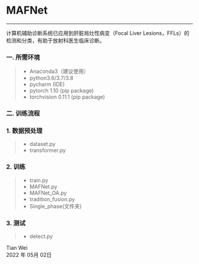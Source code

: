 # MAFNet


------

计算机辅助诊断系统已应用到肝脏局灶性病变（Focal Liver Lesions，FFLs）的检测和分类，有助于放射科医生临床诊断。
### 一. **所需环境**
> * Anaconda3（建议使用）
> * python3.6/3.7/3.8
> * pycharm (IDE)
> * pytorch 1.10 (pip package)
> * torchvision 0.11.1 (pip package)



### 二. **训练流程** 
### 1. 数据预处理
> * dataset.py
> * transformer.py


### 2. 训练
> * train.py
> * MAFNet.py
> * MAFNet_OA.py
> * tradition_fusion.py
> * Single_phase(文件夹)


### 3. 测试
> * detect.py



Tian Wei   
2022 年 05月 02日    
